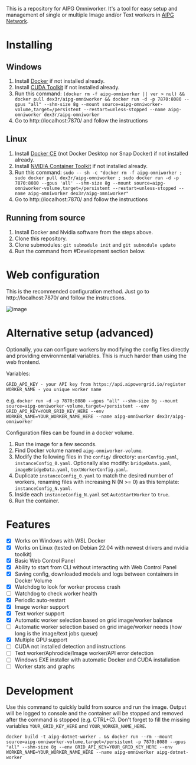 This is a repository for AIPG Omniworker. It's a tool for easy setup and management of single or multiple Image and/or Text workers in [AIPG Network](https://aipowergrid.io/). 

# Installing

## Windows

1. Install [Docker](https://www.docker.com/products/docker-desktop/) if not installed already.
1. Install [CUDA Toolkit](https://developer.nvidia.com/cuda-downloads?target_os=Windows&target_arch=x86_64) if not installed already.
1. Run this command: `(docker rm -f aipg-omniworker || ver > nul) && docker pull dex3r/aipg-omniworker && docker run -d -p 7870:8080 --gpus "all" --shm-size 8g --mount source=aipg-omniworker-volume,target=/persistent --restart=unless-stopped --name aipg-omniworker dex3r/aipg-omniworker`
1. Go to http://localhost:7870/ and follow the instructions

## Linux

1. Install [Docker CE](https://docs.docker.com/engine/install/) (not Docker Desktop nor Snap Docker) if not installed already.
1. Install [NVIDIA Container Toolkit](https://docs.nvidia.com/datacenter/cloud-native/container-toolkit/latest/install-guide.html#installing-with-apt) if not installed already.
1. Run this command: `sudo -- sh -c "docker rm -f aipg-omniworker ; sudo docker pull dex3r/aipg-omniworker ; sudo docker run -d -p 7870:8080 --gpus 'all' --shm-size 8g --mount source=aipg-omniworker-volume,target=/persistent --restart=unless-stopped --name aipg-omniworker dex3r/aipg-omniworker"`
1. Go to http://localhost:7870/ and follow the instructions

## Running from source

1. Install Docker and Nvidia software from the steps above.
1. Clone this repository.
1. Clone submodules: `git submodule init` and `git submodule update`
1. Run the command from #Development section below.

# Web configuration

This is the recommended configuration method. Just go to http://localhost:7870/ and follow the instructions.

![image](https://github.com/user-attachments/assets/423df1b9-44de-4877-a2dd-2b6ad2b9246c)

# Alternative setup (advanced)

Optionally, you can configure workers by modifying the config files directly and providing environmental variables. This is much harder than using the web frontend.

Variables:

```
GRID_API_KEY - your API key from https://api.aipowergrid.io/register
WORKER_NAME - you unique worker name
```

e.g.
`docker run -d -p 7870:8080 --gpus "all" --shm-size 8g --mount source=aipg-omniworker-volume,target=/persistent --env GRID_API_KEY=YOUR_GRID_KEY_HERE --env WORKER_NAME=YOUR_WORKER_NAME_HERE --name aipg-omniworker dex3r/aipg-omniworker`

Configuration files can be found in a docker volume.

1. Run the image for a few seconds.
1. Find Docker volume named `aipg-omniworker-volume`.
1. Modify the following files in the `config/` directory: `userConfig.yaml`, `instanceConfig_0.yaml`. Optionally also modify: `bridgeData.yaml`, `imageBridgeData.yaml`, `textWorkerConfig.yaml`.
1. Duplicate `instanceConfig_0.yaml` to match the desired number of workers, renaming files with increasing N (N >= 0) as this template: `instanceConfig_N.yaml`.
1. Inside each `instanceConfig_N.yaml` set `AutoStartWorker` to `true`.
1. Run the container.

# Features

- [x] Works on Windows with WSL Docker
- [x] Works on Linux (tested on Debian 22.04 with newest drivers and nvidia toolkit)
- [x] Basic Web Control Panel
- [x] Ability to start from CLI without interacting with Web Control Panel
- [x] Saving config, downloaded models and logs between containers in Docker Volume
- [x] Watchdog to look for worker process crash
- [ ] Watchdog to check worker health
- [x] Periodic auto-restart
- [x] Image worker support
- [x] Text worker support
- [x] Automatic worker selection based on grid image/worker balance
- [ ] Automatic worker selection based on grid image/worker needs (how long is the image/text jobs queue)
- [x] Multiple GPU support
- [ ] CUDA not installed detection and instructions
- [ ] Text worker/Aphrodide/Image worker/API error detection
- [ ] Windows EXE installer with automatic Docker and CUDA installation
- [ ] Worker stats and graphs

# Development

Use this command to quickly build from source and run the image. Output will be logged to console and the container will be stopped and removed after the command is stopped (e.g. CTRL+C). Don't forget to fill the missing variables `YOUR_GRID_KEY_HERE` and `YOUR_WORKER_NAME_HERE`.

```docker build -t aipg-dotnet-worker . && docker run --rm --mount source=aipg-omniworker-volume,target=/persistent -p 7870:8080 --gpus "all" --shm-size 8g --env GRID_API_KEY=YOUR_GRID_KEY_HERE --env WORKER_NAME=YOUR_WORKER_NAME_HERE --name aipg-omniworker aipg-dotnet-worker```
